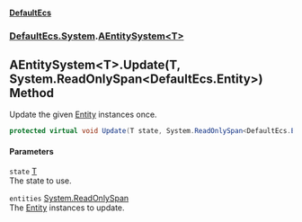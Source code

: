 #### [DefaultEcs](./index.md 'index')
### [DefaultEcs.System](./DefaultEcs-System.md 'DefaultEcs.System').[AEntitySystem&lt;T&gt;](./DefaultEcs-System-AEntitySystem-T-.md 'DefaultEcs.System.AEntitySystem&lt;T&gt;')
## AEntitySystem&lt;T&gt;.Update(T, System.ReadOnlySpan&lt;DefaultEcs.Entity&gt;) Method
Update the given [Entity](./DefaultEcs-Entity.md 'DefaultEcs.Entity') instances once.  
```C#
protected virtual void Update(T state, System.ReadOnlySpan<DefaultEcs.Entity> entities);
```
#### Parameters
<a name='DefaultEcs-System-AEntitySystem-T--Update(T_System-ReadOnlySpan-DefaultEcs-Entity-)-state'></a>
`state` [T](./DefaultEcs-System-AEntitySystem-T-.md#DefaultEcs-System-AEntitySystem-T--T 'DefaultEcs.System.AEntitySystem&lt;T&gt;.T')  
The state to use.  
  
<a name='DefaultEcs-System-AEntitySystem-T--Update(T_System-ReadOnlySpan-DefaultEcs-Entity-)-entities'></a>
`entities` [System.ReadOnlySpan](https://docs.microsoft.com/en-us/dotnet/api/System.ReadOnlySpan 'System.ReadOnlySpan')  
The [Entity](./DefaultEcs-Entity.md 'DefaultEcs.Entity') instances to update.  
  
